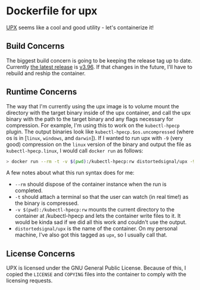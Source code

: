 # Dockerfile for upx

[UPX](https://github.com/upx/upx) seems like a cool and good utility - let's containerize it!

## Build Concerns

The biggest build concern is going to be keeping the release tag up to date. Currently [the latest release](https://github.com/upx/upx/releases) is [v3.96](https://github.com/upx/upx/releases/tag/v3.96). If that changes in the future, I'll have to rebuild and reship the container.

## Runtime Concerns

The way that I'm currently using the upx image is to volume mount the directory with the target binary inside of the upx container, and call the upx binary with the path to the target binary and any flags necessary for compression. For example, I'm using this to work on the `kubectl-hpecp` plugin. The output binaries look like `kubectl-hpecp.$os.uncompressed` (where os is in [`linux`, `windows`, and `darwin`]). If I wanted to run upx with `-9` (very good) compression on the `linux` version of the binary and output the file as `kubectl-hpecp.linux`, I would call `docker run` as follows:

```sh
> docker run --rm -t -v $(pwd):/kubectl-hpecp:rw distortedsignal/upx -9 -o /kubectl-hpecp/kubectl-hpecp.linux /kubectl-hpecp/kubectl-hpecp.linux.uncompressed
```

A few notes about what this run syntax does for me:
* `--rm` should dispose of the container instance when the run is completed.
* `-t` should attach a terminal so that the user can watch (in real time!) as the binary is compressed.
* `-v $(pwd):/kubectl-hpecp:rw` mounts the current directory to the container at /kubectl-hpecp and lets the container write files to it. It would be kinda sad if we did all this work and couldn't use the output.
* `distortedsignal/upx` is the name of the container. On my personal machine, I've also got this tagged as `upx`, so I usually call that.

## License Concerns

UPX is licensed under the GNU General Public License. Because of this, I copied the `LICENSE` and `COPYING` files into the container to comply with the licensing requests.
